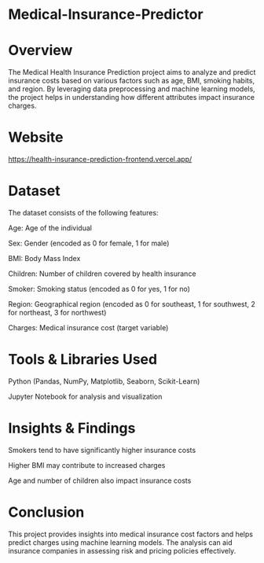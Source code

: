 # Medical-Insurance-Predictor
 
 # Overview

The Medical Health Insurance Prediction project aims to analyze and predict insurance costs based on various factors such as age, BMI, smoking habits, and region. By leveraging data preprocessing and machine learning models, the project helps in understanding how different attributes impact insurance charges.

# Website
https://health-insurance-prediction-frontend.vercel.app/

# Dataset

The dataset consists of the following features:

Age: Age of the individual

Sex: Gender (encoded as 0 for female, 1 for male)

BMI: Body Mass Index

Children: Number of children covered by health insurance

Smoker: Smoking status (encoded as 0 for yes, 1 for no)

Region: Geographical region (encoded as 0 for southeast, 1 for southwest, 2 for northeast, 3 for northwest)

Charges: Medical insurance cost (target variable)

# Tools & Libraries Used

Python (Pandas, NumPy, Matplotlib, Seaborn, Scikit-Learn)

Jupyter Notebook for analysis and visualization

# Insights & Findings

Smokers tend to have significantly higher insurance costs

Higher BMI may contribute to increased charges

Age and number of children also impact insurance costs

# Conclusion

This project provides insights into medical insurance cost factors and helps predict charges using machine learning models. The analysis can aid insurance companies in assessing risk and pricing policies effectively.
